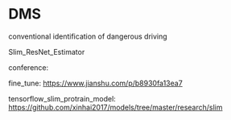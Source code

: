 # DMS
conventional identification of dangerous driving

Slim_ResNet_Estimator

conference:

   fine_tune:
   https://www.jianshu.com/p/b8930fa13ea7
   
   
   tensorflow_slim_protrain_model:
   https://github.com/xinhai2017/models/tree/master/research/slim
